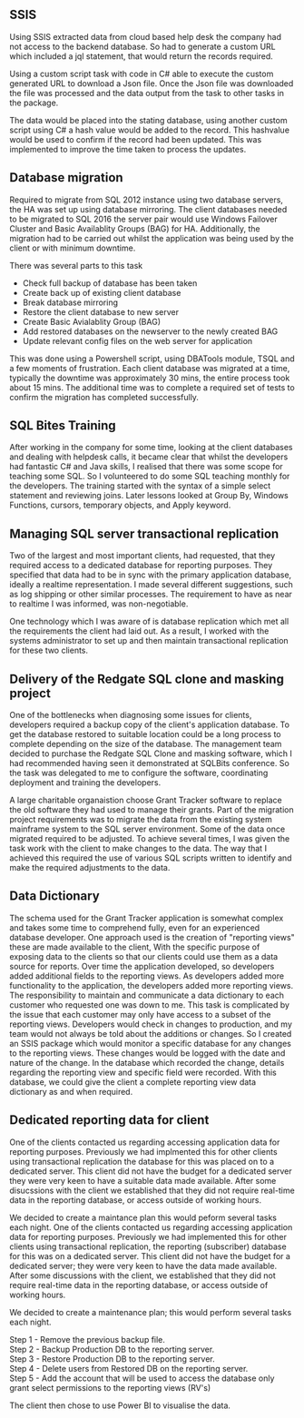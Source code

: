 ## SSIS

Using SSIS extracted data from cloud based help desk the company had not access to the backend database.  So had to generate a custom URL which included a jql statement, that would return the records required. 

Using a custom script task with code in C# able to execute the custom generated URL to download a Json file. Once the Json file was downloaded the file was processed and the data output from the task to other tasks in the package.

The data would be placed into the stating database, using another custom script using C# a hash value would be added to the record.  This hashvalue would be used to confirm if the record had been updated.  This was implemented to improve the time taken to process the updates.

## Database migration
Required to migrate from SQL 2012 instance using two database servers, the HA was set up using database mirroring.  The client databases needed to be migrated to SQL 2016 the server pair would use Windows Failover Cluster and Basic Availablity Groups (BAG) for HA. Additionally, the migration had to be carried out whilst the application was being used by the client or with minimum downtime.

There was several parts to this task
 - Check full backup of database has been taken
 - Create back up of existing client database
 - Break database mirroring
 - Restore the client database to new server
 - Create Basic Avialablity Group (BAG)
 - Add restored databases on the newserver to the newly created BAG
 - Update relevant config files on the web server for application
 
This was done using a Powershell script, using DBATools module, TSQL and a few moments of frustration.
Each client database was migrated at a time, typically the downtime was approximately 30 mins, the entire process took about 15 mins.  The additional time was to complete a required set of tests to confirm the migration has completed successfully.

## SQL Bites Training

After working in the company for some time, looking at the client databases and dealing with helpdesk calls, it became clear that whilst the developers had fantastic C# and Java skills, I realised that there was some scope for teaching some SQL.  So I volunteered to do some SQL teaching monthly for the developers.  The training started with the syntax of a simple select statement and reviewing joins.  Later lessons looked at Group By, Windows Functions, cursors, temporary objects, and Apply keyword.

## Managing SQL server transactional replication
Two of the largest and most important clients, had requested, that they required access to a dedicated database for reporting purposes.  They specified that data had to be in sync with the primary application database, ideally a realtime representation.  I made several different suggestions, such as log shipping or other similar processes.  The requirement to have as near to realtime I was informed, was non-negotiable.

One technology which I was aware of is database replication which met all the requirements the client had laid out.  As a result, I worked with the systems administrator to set up and then maintain transactional replication for these two clients. 

## Delivery of the Redgate SQL clone and masking project
One of the bottlenecks when diagnosing some issues for clients, developers required a backup copy of the client's application database.  To get the database restored to suitable location could be a long process to complete depending on the size of the database.  The management team decided to purchase the Redgate SQL Clone and masking software, which I had recommended having seen it demonstrated at SQLBits conference.  So the task was delegated to me to configure the software, coordinating deployment and training the developers.   

A large charitable organaistion choose Grant Tracker software to replace the old software they had used to manage their grants.  Part of the migration project requirements was to migrate the data from the existing system mainframe system to the SQL server environment.   Some of the data once migrated required to be adjusted.  To achieve several times, I was given the task work with the client to make changes to the data.  The way that I achieved this required the use of various SQL scripts written to identify and make the required adjustments to the data.

## Data Dictionary
The schema used for the Grant Tracker application is somewhat complex and takes some time to comprehend fully, even for an experienced database developer. One approach used is the creation of "reporting views" these are made available to the client,  With the specific purpose of exposing data to the clients so that our clients could use them as a data source for reports.  Over time the application developed, so developers added additional fields to the reporting views.  As developers added more functionality to the application, the developers added more reporting views.
The responsibility to maintain and communicate a data dictionary to each customer who requested one was down to me.  This task is complicated by the issue that each customer may only have access to a subset of the reporting views.  Developers would check in changes to production, and my team would not always be told about the additions or changes.   So I created an SSIS package which would monitor a specific database for any changes to the reporting views.  These changes would be logged with the date and nature of the change.  In the database which recorded the change, details regarding the reporting view and specific field were recorded.  With this database, we could give the client a complete reporting view data dictionary as and when required.

## Dedicated reporting data for client
One of the clients contacted us regarding accessing application data for reporting purposes.  Previously we had implmented this for other clients using transactional replication the database for this was placed on to a dedicated server.  This client did not have the budget for a dedicated server they were very keen to have a suitable data made available. After some disucssions with the client we established that they did not require real-time data in the reporting database, or access outside of working hours.

We decided to create a maintance plan this would peform several tasks each night.
One of the clients contacted us regarding accessing application data for reporting purposes.  Previously we had implemented this for other clients using transactional replication, the reporting (subscriber) database for this was on a dedicated server.  This client did not have the budget for a dedicated server; they were very keen to have the data made available. After some discussions with the client, we established that they did not require real-time data in the reporting database, or access outside of working hours.

We decided to create a maintenance plan; this would perform several tasks each night.

Step 1 - Remove the previous backup file.</br>
Step 2 - Backup Production DB to the reporting server.</br>
Step 3 - Restore Production DB to the reporting server.</br>
Step 4 - Delete users from Restored DB on the reporting server.</br>
Step 5 - Add the account that will be used to access the database only grant select permissions to the reporting views (RV's)</br>

The client then chose to use Power BI to visualise the data.
